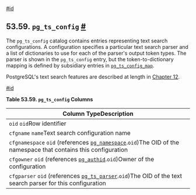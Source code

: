 [#id](#CATALOG-PG-TS-CONFIG)

## 53.59. `pg_ts_config` [#](#CATALOG-PG-TS-CONFIG)



The `pg_ts_config` catalog contains entries representing text search configurations. A configuration specifies a particular text search parser and a list of dictionaries to use for each of the parser's output token types. The parser is shown in the `pg_ts_config` entry, but the token-to-dictionary mapping is defined by subsidiary entries in [`pg_ts_config_map`](catalog-pg-ts-config-map).

PostgreSQL's text search features are described at length in [Chapter 12](textsearch).

[#id](#id-1.10.4.61.5)

**Table 53.59. `pg_ts_config` Columns**

| Column TypeDescription                                                                                                                       |
| -------------------------------------------------------------------------------------------------------------------------------------------- |
| `oid` `oid`Row identifier                                                                                                                    |
| `cfgname` `name`Text search configuration name                                                                                               |
| `cfgnamespace` `oid` (references [`pg_namespace`](catalog-pg-namespace).`oid`)The OID of the namespace that contains this configuration |
| `cfgowner` `oid` (references [`pg_authid`](catalog-pg-authid).`oid`)Owner of the configuration                                          |
| `cfgparser` `oid` (references [`pg_ts_parser`](catalog-pg-ts-parser).`oid`)The OID of the text search parser for this configuration     |